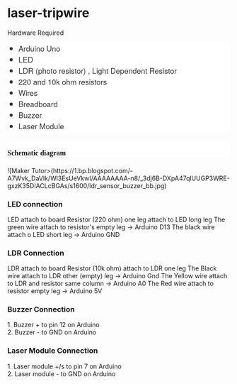 # laser-tripwire

Hardware Required</h4>
<div style="background-color: white; font-family: Merriweather, Georgia, serif; font-size: 16px;">
<ul style="color: #333333; font-family: &quot;Helvetica Neue&quot;, Helvetica, Arial, sans-serif; font-size: 17px; list-style-image: initial; list-style-position: initial; margin: 0px 0px 9px 25px; padding: 0px;">
<li style="line-height: normal;">Arduino Uno</li>
<li style="line-height: normal;">LED</li>
<li style="line-height: normal;">LDR (photo resistor) , Light Dependent Resistor</li>
<li style="line-height: normal;">220 and 10k ohm resistors</li>
<li style="line-height: normal;">Wires</li>
<li style="line-height: normal;">Breadboard</li>
<li style="line-height: normal;">Buzzer</li>
<li style="line-height: normal;">Laser Module</li>
</ul>
</div>
<h4 style="background-color: white; font-family: Merriweather, Georgia, serif; font-size: 16px;">
<br />Schematic diagram</h4>
<div>
  ![Maker Tutor>(https://1.bp.blogspot.com/-A7Wvk_DaVlk/Wl3EsUeVkwI/AAAAAAAA-n8/_3dj6B-DXpA47qlUUGP3WRE-gxzK35DIACLcBGAs/s1600/ldr_sensor_buzzer_bb.jpg)
<br /></div>
<h3>LED connection</h3>
LED attach to board
Resistor (220 ohm) one leg attach to LED long leg
The green wire attach to resistor's empty leg → Arduino D13
The black wire attach o LED short leg → Arduino GND

<h3>LDR Connection</h3>

LDR attach to board
Resistor (10k ohm) attach to LDR one leg
The Black wire attach to LDR other (empty) leg → Arduino Gnd
The Yellow wire attach to LDR and resistor same column → Arduino A0
The Red wire attach to resistor empty leg → Arduino 5V


<h3>Buzzer Connection</h3>
1. Buzzer + to pin 12 on Arduino<br>
2. Buzzer -  to GND on Arduino



<h3>Laser Module Connection</h3>
1. Laser module +/s to pin 7 on Arduino<br>
2. Laser module - to GND on Arduino
